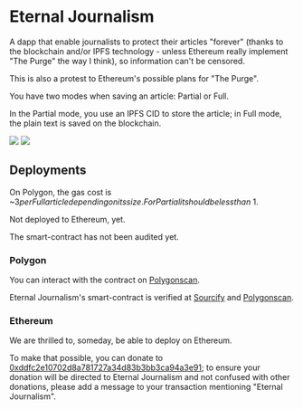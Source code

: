 # Eternal Journalism

A dapp that enable journalists to protect their articles "forever" (thanks to the blockchain and/or IPFS technology - unless Ethereum really implement "The Purge" the way I think), so information can't be censored.

This is also a protest to Ethereum's possible plans for "The Purge".

You have two modes when saving an article: Partial or Full.

In the Partial mode, you use an IPFS CID to store the article; in Full mode, the plain text is saved on the blockchain.

<img src="Screenshot from 2023-06-12 12-51-02.png"/>

<img src="Screenshot from 2023-06-12 13-38-45.png"/>

## Deployments

On Polygon, the gas cost is ~$3 per Full article depending on its size. For Partial it should be less than ~$1.

Not deployed to Ethereum, yet.

The smart-contract has not been audited yet.

### Polygon

You can interact with the contract on [Polygonscan](https://polygonscan.com/address/0xCef69Cd562EC0C35aD87c89519eB8c78bD214c38#writeContract).

Eternal Journalism's smart-contract is verified at [Sourcify](https://repo.sourcify.dev/contracts/partial_match/137/0xCef69Cd562EC0C35aD87c89519eB8c78bD214c38) and [Polygonscan](https://polygonscan.com/address/0xCef69Cd562EC0C35aD87c89519eB8c78bD214c38#contracts).

### Ethereum

We are thrilled to, someday, be able to deploy on Ethereum.

To make that possible, you can donate to [0xddfc2e10702d8a781727a34d83b3bb3ca94a3e91](eth://0xddfc2e10702d8a781727a34d83b3bb3ca94a3e91); to ensure your donation will be directed to Eternal Journalism and not confused with other donations, please add a message to your transaction mentioning "Eternal Journalism".
